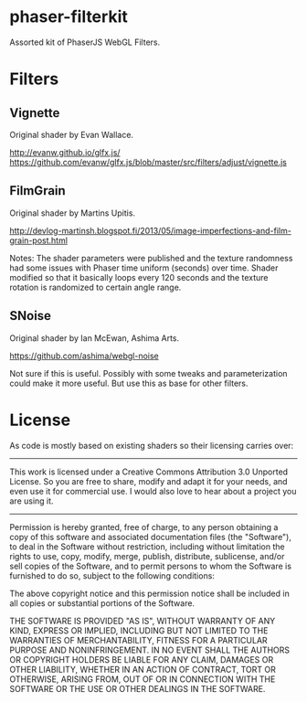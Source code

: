 phaser-filterkit
================

Assorted kit of PhaserJS WebGL Filters.

Filters
=======

Vignette
--------

Original shader by Evan Wallace.

http://evanw.github.io/glfx.js/
https://github.com/evanw/glfx.js/blob/master/src/filters/adjust/vignette.js

FilmGrain
---------

Original shader by Martins Upitis.

http://devlog-martinsh.blogspot.fi/2013/05/image-imperfections-and-film-grain-post.html

Notes: The shader parameters were published and the texture randomness had some issues
with Phaser time uniform (seconds) over time. Shader modified so that it basically loops
every 120 seconds and the texture rotation is randomized to certain angle range.

SNoise
------

Original shader by Ian McEwan, Ashima Arts.

https://github.com/ashima/webgl-noise

Not sure if this is useful. Possibly with some tweaks and parameterization
could make it more useful. But use this as base for other filters.


License
=======

As code is mostly based on existing shaders so their licensing carries over:

-------
This work is licensed under a Creative Commons Attribution 3.0 Unported License.
So you are free to share, modify and adapt it for your needs, and even use it for commercial use.
I would also love to hear about a project you are using it.

-------
Permission is hereby granted, free of charge, to any person obtaining a copy
of this software and associated documentation files (the "Software"), to deal
in the Software without restriction, including without limitation the rights
to use, copy, modify, merge, publish, distribute, sublicense, and/or sell
copies of the Software, and to permit persons to whom the Software is
furnished to do so, subject to the following conditions:

The above copyright notice and this permission notice shall be included in
all copies or substantial portions of the Software.

THE SOFTWARE IS PROVIDED "AS IS", WITHOUT WARRANTY OF ANY KIND, EXPRESS OR
IMPLIED, INCLUDING BUT NOT LIMITED TO THE WARRANTIES OF MERCHANTABILITY,
FITNESS FOR A PARTICULAR PURPOSE AND NONINFRINGEMENT. IN NO EVENT SHALL THE
AUTHORS OR COPYRIGHT HOLDERS BE LIABLE FOR ANY CLAIM, DAMAGES OR OTHER
LIABILITY, WHETHER IN AN ACTION OF CONTRACT, TORT OR OTHERWISE, ARISING FROM,
OUT OF OR IN CONNECTION WITH THE SOFTWARE OR THE USE OR OTHER DEALINGS IN
THE SOFTWARE.